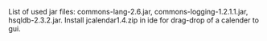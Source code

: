 List of used jar files:
  commons-lang-2.6.jar,
  commons-logging-1.2.1.1.jar,
  hsqldb-2.3.2.jar.
Install jcalendar1.4.zip in ide for drag-drop of a calender to gui.
